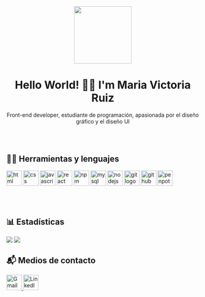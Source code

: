 <div align="center">
  <img height="150" src="https://media.giphy.com/media/M9gbBd9nbDrOTu1Mqx/giphy.gif"  />
</div>
<h1 align="center"> Hello World! 👋✨ I'm Maria Victoria Ruiz </h1>
<p align="center"> Front-end developer, estudiante de programación, apasionada por el diseño gráfico y el diseño UI </p>

<!--
**Victoria-2/Victoria-2** is a ✨ _special_ ✨ repository because its `README.md` (this file) appears on your GitHub profile.

Here are some ideas to get you started:

- 🔭 I’m currently working on ...
- 🌱 I’m currently learning ...
- 👯 I’m looking to collaborate on ...
- 🤔 I’m looking for help with ...
- 💬 Ask me about ...
- 📫 How to reach me: ...
- ⚡ Fun fact: ...
-->

<br> </br>

## 👩‍💻 Herramientas y lenguajes
<div align="left">
  <img src="https://cdn.jsdelivr.net/gh/devicons/devicon@latest/icons/html5/html5-original.svg" height="40" alt="html logo" title="HTML" />
  <img src="https://cdn.jsdelivr.net/gh/devicons/devicon@latest/icons/css3/css3-original.svg" height="40" alt="css logo" title="CSS" />
  <img src="https://cdn.jsdelivr.net/gh/devicons/devicon@latest/icons/javascript/javascript-original.svg" height="40" alt="javascript logo" title="JavaScript" />
  <img src="https://cdn.jsdelivr.net/gh/devicons/devicon@latest/icons/react/react-original.svg" height="40" alt="react logo" title="React" />
  <img src="https://cdn.jsdelivr.net/gh/devicons/devicon@latest/icons/npm/npm-original-wordmark.svg" height="40" alt="npm logo" title="npm" />
  <img src="https://cdn.jsdelivr.net/gh/devicons/devicon@latest/icons/mysql/mysql-original.svg" height="40" alt="mysql logo" title="MySql" />
  <img src="https://cdn.jsdelivr.net/gh/devicons/devicon@latest/icons/nodejs/nodejs-original.svg" height="40" alt="nodejs logo" title="NodeJS" />
  <img src="https://cdn.jsdelivr.net/gh/devicons/devicon@latest/icons/git/git-original.svg" height="40" alt="git logo" title="Git" />
  <img src="https://cdn.jsdelivr.net/gh/devicons/devicon@latest/icons/github/github-original.svg" height="40" alt="github logo" title="GitHub" />
  <img src="https://github.com/user-attachments/assets/7bcae628-b349-4571-b7a3-1fbfbef95f94" height="40" alt="penpot logo" title="Penpot" />
</div>

<br> </br>

## 📊 Estadísticas
![](http://github-profile-summary-cards.vercel.app/api/cards/stats?username=Victoria-2&theme=nord_bright)
![](http://github-profile-summary-cards.vercel.app/api/cards/repos-per-language?username=Victoria-2&theme=nord_bright)

## 📬 Medios de contacto
   <p align="left">
      <a href="mailto:ma.victoria.2509@gmail.com">
         <img alt="Gmail" title="Gmail" src="https://github.com/user-attachments/assets/1c53b4f1-051f-4633-a8ac-f6e9d327ff58" height="40" alt="gmail logo" title="Gmail"/>
      </a> 
      <a href="https://www.linkedin.com/in/ruiz-maria-victoria/">
         <img alt="LinkedIn" title="LinkedIn" src="https://cdn.jsdelivr.net/gh/devicons/devicon@latest/icons/linkedin/linkedin-original.svg" height="40" alt="linkedin logo" title="LinkedIn"/>
      </a>
   </p>



